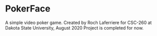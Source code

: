 # PokerFace
A simple video poker game.
Created by Roch Laferriere for CSC-260 at Dakota State University, August 2020
Project is completed for now.

